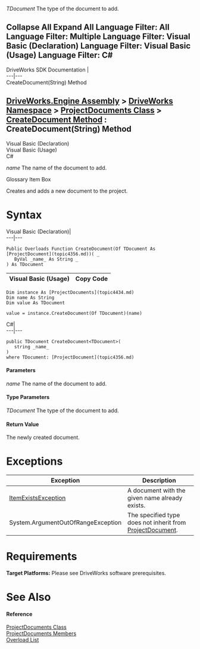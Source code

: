 _TDocument_
    The type of the document to add.

Collapse All Expand All Language Filter: All  Language Filter: Multiple  Language Filter: Visual Basic (Declaration) Language Filter: Visual Basic (Usage) Language Filter: C#  
---  
DriveWorks SDK Documentation  |   
---|---  
CreateDocument<TDocument>(String) Method   
  
[DriveWorks.Engine Assembly](topic2156.md) > [DriveWorks Namespace](topic2159.md) > [ProjectDocuments Class](topic4434.md) > [CreateDocument Method](topic4440.md) : CreateDocument<TDocument>(String) Method  
---  
  
Visual Basic (Declaration)    
Visual Basic (Usage)    
C# 

_name_
    The name of the document to add.

Glossary Item Box

Creates and adds a new document to the project. 

# Syntax

Visual Basic (Declaration)|   
---|---  
      
    
    Public Overloads Function CreateDocument(Of TDocument As [ProjectDocument](topic4356.md))( _
       ByVal _name_ As String _
    ) As TDocument  
  
Visual Basic (Usage)| Copy Code  
---|---  
      
    
    Dim instance As [ProjectDocuments](topic4434.md)
    Dim name As String
    Dim value As TDocument
     
    value = instance.CreateDocument(Of TDocument)(name)  
  
C#|   
---|---  
      
    
    public TDocument CreateDocument<TDocument>( 
       string _name_
    )
    where TDocument: [ProjectDocument](topic4356.md)  
  
#### Parameters

 _name_
    The name of the document to add.

#### Type Parameters

_TDocument_
    The type of the document to add.

#### Return Value

The newly created document.

# Exceptions

Exception| Description  
---|---  
[ItemExistsException](topic3561.md)| A document with the given name already exists.  
System.ArgumentOutOfRangeException| The specified type does not inherit from [ProjectDocument](topic4356.md).  
  
# Requirements

**Target Platforms:** Please see DriveWorks software prerequisites.

# See Also

#### Reference

[ProjectDocuments Class](topic4434.md)   
[ProjectDocuments Members](topic4435.md)   
[Overload List](topic4440.md)


